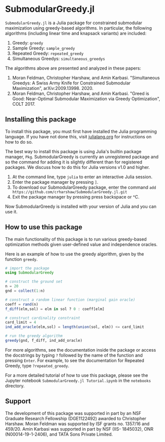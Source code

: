 # SubmodularGreedy.jl

`SubmodularGreedy.jl` is a Julia package for constrained submodular maximization using greedy-based algorithms.
In particular, the following algorithms (including linear time and knapsack variants) are included:

1. Greedy: `greedy`
2. Sample Greedy: `sample_greedy`
3. Repeated Greedy: `repeated_greedy`
4. Simultaneous Greedys: `simultaneous_greedys`

The algorithms above are presented and analyzed in these papers:

1. Moran Feldman, Christopher Harshaw, and Amin Karbasi. "Simultaneous Greedys: A Swiss Army Knife for Constrained Submodular Maximization", arXiv:2009.13998. 2020.
2. Moran Feldman, Christopher Harshaw, and Amin Karbasi. "Greed is Good: Near-Optimal Submodular Maximization via Greedy Optimization", COLT 2017.

## Installing this package

To install this package, you must first have installed the Julia programming language.
If you have not done this, visit [julialang.org](https://julialang.org/) for instructions on how to do so.

The best way to install this package is using Julia's builtin package manager, `Pkg`. 
SubmodularGreedy is currently an unregistered package and so the command for adding it is slightly different than for registered packages.
We discuss how to do this for Julia versions v1.0 and higher.
1. At the command line, type `julia` to enter an interactive Julia session.
2. Enter the package manager by pressing `]`.
3. To download our SubmodularGreedy package, enter the command `add https://github.com/crharshaw/SubmodularGreedy.jl.git`
4. Exit the package manager by pressing press backspace or ^C.

Now SubmodularGreedy is installed with your version of Julia and you can use it.

## How to use this package

The main functionality of this package is to run various greedy-based optimization methods given user-defined value and independence oracles. 


Here is an example of how to use the greedy algorithm, given by the function `greedy`.

```julia
# import the package
using SubmodularGreedy

# construct the ground set
n = 20
gnd = collect(1:n)

# construct a random linear function (marginal gain oracle)
coeff = rand(n)
f_diff(elm,sol) = elm in sol ? 0 : coeff[elm] 

# construct cardinality constraint
card_limit = 4
ind_add_oracle(elm,sol) = length(union(sol, elm)) <= card_limit

# run the greedy algorithm
greedy(gnd, f_diff, ind_add_oracle)
```
For more algorithms, see the documentation inside the package or access the docstrings by typing `?` followed by the name of the function and pressing `Enter`.
For example, to see the documentation for Repeated Greedy, type `?repeated_greedy`.

For a more detailed tutorial of how to use this package, please see the Jupyter notebook `SubmodularGreedy.jl Tutorial.ipynb` in the `notebooks` directory.

## Support
The development of this package was supported in part by 
an NSF Graduate Research Fellowship (DGE1122492) awarded to Christopher Harshaw.
Moran Feldman was supported by ISF grants no. 1357/16 and 459/20.
Amin Karbasi was supported in part by NSF (IIS- 1845032), ONR (N00014-19-1-2406), and TATA  Sons Private Limited. 